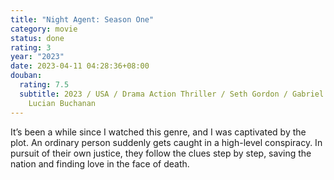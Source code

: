 ```yaml
---
title: "Night Agent: Season One"
category: movie
status: done
rating: 3
year: "2023"
date: 2023-04-11 04:28:36+08:00
douban:
  rating: 7.5
  subtitle: 2023 / USA / Drama Action Thriller / Seth Gordon / Gabriel Basso,
    Lucian Buchanan
---
```


It’s been a while since I watched this genre, and I was captivated by the plot. An ordinary person suddenly gets caught in a high-level conspiracy. In pursuit of their own justice, they follow the clues step by step, saving the nation and finding love in the face of death.
